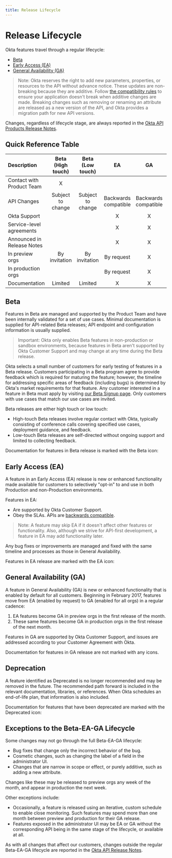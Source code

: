 ```yaml
---
title: Release Lifecycle
---
```


# Release Lifecycle

Okta features travel through a regular lifecycle:

- [Beta](#beta)
- [Early Access (EA)](#early-access-ea)
- [General Availability (GA)](#general-availability-ga)

>Note: Okta reserves the right to add new parameters, properties, or resources to the API without advance notice.
These updates are non-breaking because they are additive. Follow [the compatibility rules](/docs/docs/reference/api-overview/) to ensure your application doesn't break
when additive changes are made.
Breaking changes such as removing or renaming an attribute are released as a new version of the API, and Okta provides a migration path for new API versions.

Changes, regardless of lifecycle stage, are always reported in the [Okta API Products Release Notes](/docs/release-notes/).

## Quick Reference Table

| Description                | Beta (High touch)    | Beta (Low touch)    | EA                   | GA                   | Deprecated |
| :------------              | :------------------: | :-----------------: | :---:                | :---:                | :---:      |
| Contact with Product Team  | X                    |                     |                      |                      |            |
| API  Changes               | Subject to change    | Subject to change   | Backwards compatible | Backwards compatible | N/A        |
| Okta Support               |                      |                     | X                    | X                    |            |
| Service-level agreements   |                      |                     | X                    | X                    | X          |
| Announced in Release Notes |                      |                     | X                    | X                    | X          |
| In preview orgs            | By invitation        | By invitation       | By request           | X                    | X          |
| In production orgs         |                      |                     | By request           | X                    | X          |
| Documentation              | Limited              | Limited             | X                    | X                    | X          |

## Beta

Features in Beta are managed and supported by the Product Team and have been internally validated for a set of use cases.
Minimal documentation is supplied for API-related Beta releases; API endpoint and configuration information is usually supplied.

>Important: Okta only enables Beta features in non-production or sandbox environments, because features in Beta aren't supported by Okta Customer Support and
may change at any time during the Beta release.

Okta selects a small number of customers for early testing of features in a Beta release.
Customers participating in a Beta program agree to provide feedback which is required for maturing the feature;
however, the timeline for addressing specific areas of feedback (including bugs) is determined by Okta's market requirements for that feature.
Any customer interested in a feature in Beta must apply by visiting [our Beta Signup page](https://support.okta.com/help/OktaBetaProgramHome).
Only customers with use cases that match our use cases are invited.

Beta releases are either high touch or low touch:

* High-touch Beta releases involve regular contact with Okta, typically consisting of conference calls covering specified use cases, deployment guidance, and feedback.
* Low-touch Beta releases are self-directed without ongoing support and limited to collecting feedback.

Documentation for features in Beta release is marked with the Beta icon: <ApiLifecycle access="beta" />

## Early Access (EA)

A feature in an Early Access (EA) release is new or enhanced functionality made available for customers to selectively "opt-in" to and use in both Production and non-Production environments.

Features in EA:

* Are supported by Okta Customer Support.
* Obey the SLAs. APIs are [backwards compatible](/docs/docs/reference/api-overview/).

>Note: A feature may skip EA if it doesn't affect other features or functionality.
Also, although we strive for API-first development, a feature in EA may add functionality later.

Any bug fixes or improvements are managed and fixed with the same timeline and processes as those in General Availability.

Features in EA release are marked with the EA icon: <ApiLifecycle access="ea" />

## General Availability (GA)

A feature in General Availability (GA) is new or enhanced functionality that is enabled by default for all customers.
Beginning in February 2017, features move from EA (enabled by request) to GA (enabled for all orgs) in a regular cadence:

1. EA features become GA in preview orgs in the first release of the month.
2. These same features become GA in production orgs in the first release of the next month.

Features in GA are supported by Okta Customer Support, and issues are addressed according to your Customer Agreement with Okta.

Documentation for features in GA release are not marked with any icons.

## Deprecation

A feature identified as Deprecated is no longer recommended and may be removed in the future.
The recommended path forward is included in the relevant documentation, libraries, or references.
When Okta schedules an end-of-life plan, that information is also included.

Documentation for features that have been deprecated are marked with the Deprecated icon: <ApiLifecycle access="deprecated" />

## Exceptions to the Beta-EA-GA Lifecycle

Some changes may not go through the full Beta-EA-GA lifecycle:

*  Bug fixes that change only the incorrect behavior of the bug.
* Cosmetic changes, such as changing the label of a field in the administrator UI.
* Changes that are narrow in scope or effect, or purely additive, such as adding a new attribute.

Changes like these may be released to preview orgs any week of the month, and appear in production the next week.

Other exceptions include:

* Occasionally, a feature is released using an iterative, custom schedule to enable close monitoring.
Such features may spend more than one month between preview and production for their GA release.
* Features exposed in the administrator UI may be EA or GA without the corresponding API being in the same stage of the lifecycle, or available at all.

As with all changes that affect our customers, changes outside the regular Beta-EA-GA lifecycle are reported in the [Okta API Release Notes](/docs/release-notes/).
